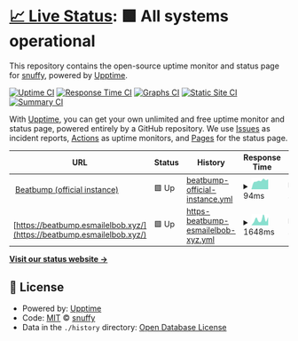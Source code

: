 # [📈 Live Status](https://snuffyDev.github.io/Beatbump-Instances): <!--live status--> **🟩 All systems operational**

This repository contains the open-source uptime monitor and status page for [snuffy](https://snuffyDev.github.io/Beatbump-Instances), powered by [Upptime](https://github.com/upptime/upptime).

[![Uptime CI](https://github.com/snuffyDev/Beatbump-Instances/workflows/Uptime%20CI/badge.svg)](https://github.com/snuffyDev/Beatbump-Instances/actions?query=workflow%3A%22Uptime+CI%22)
[![Response Time CI](https://github.com/snuffyDev/Beatbump-Instances/workflows/Response%20Time%20CI/badge.svg)](https://github.com/snuffyDev/Beatbump-Instances/actions?query=workflow%3A%22Response+Time+CI%22)
[![Graphs CI](https://github.com/snuffyDev/Beatbump-Instances/workflows/Graphs%20CI/badge.svg)](https://github.com/snuffyDev/Beatbump-Instances/actions?query=workflow%3A%22Graphs+CI%22)
[![Static Site CI](https://github.com/snuffyDev/Beatbump-Instances/workflows/Static%20Site%20CI/badge.svg)](https://github.com/snuffyDev/Beatbump-Instances/actions?query=workflow%3A%22Static+Site+CI%22)
[![Summary CI](https://github.com/snuffyDev/Beatbump-Instances/workflows/Summary%20CI/badge.svg)](https://github.com/snuffyDev/Beatbump-Instances/actions?query=workflow%3A%22Summary+CI%22)

With [Upptime](https://upptime.js.org), you can get your own unlimited and free uptime monitor and status page, powered entirely by a GitHub repository. We use [Issues](https://github.com/snuffyDev/Beatbump-Instances/issues) as incident reports, [Actions](https://github.com/snuffyDev/Beatbump-Instances/actions) as uptime monitors, and [Pages](https://snuffyDev.github.io/Beatbump-Instances) for the status page.

<!--start: status pages-->
<!-- This summary is generated by Upptime (https://github.com/upptime/upptime) -->
<!-- Do not edit this manually, your changes will be overwritten -->
<!-- prettier-ignore -->
| URL | Status | History | Response Time | Uptime |
| --- | ------ | ------- | ------------- | ------ |
| <img alt="" src="https://icons.duckduckgo.com/ip3/www.google.com.ico" height="13"> [Beatbump (official instance)](https://www.google.com) | 🟩 Up | [beatbump-official-instance.yml](https://github.com/snuffyDev/Beatbump-Instances/commits/HEAD/history/beatbump-official-instance.yml) | <details><summary><img alt="Response time graph" src="./graphs/beatbump-official-instance/response-time-week.png" height="20"> 94ms</summary><br><a href="https://snuffyDev.github.io/Beatbump-Instances/history/beatbump-official-instance"><img alt="Response time 100" src="https://img.shields.io/endpoint?url=https%3A%2F%2Fraw.githubusercontent.com%2FsnuffyDev%2FBeatbump-Instances%2FHEAD%2Fapi%2Fbeatbump-official-instance%2Fresponse-time.json"></a><br><a href="https://snuffyDev.github.io/Beatbump-Instances/history/beatbump-official-instance"><img alt="24-hour response time 179" src="https://img.shields.io/endpoint?url=https%3A%2F%2Fraw.githubusercontent.com%2FsnuffyDev%2FBeatbump-Instances%2FHEAD%2Fapi%2Fbeatbump-official-instance%2Fresponse-time-day.json"></a><br><a href="https://snuffyDev.github.io/Beatbump-Instances/history/beatbump-official-instance"><img alt="7-day response time 94" src="https://img.shields.io/endpoint?url=https%3A%2F%2Fraw.githubusercontent.com%2FsnuffyDev%2FBeatbump-Instances%2FHEAD%2Fapi%2Fbeatbump-official-instance%2Fresponse-time-week.json"></a><br><a href="https://snuffyDev.github.io/Beatbump-Instances/history/beatbump-official-instance"><img alt="30-day response time 100" src="https://img.shields.io/endpoint?url=https%3A%2F%2Fraw.githubusercontent.com%2FsnuffyDev%2FBeatbump-Instances%2FHEAD%2Fapi%2Fbeatbump-official-instance%2Fresponse-time-month.json"></a><br><a href="https://snuffyDev.github.io/Beatbump-Instances/history/beatbump-official-instance"><img alt="1-year response time 100" src="https://img.shields.io/endpoint?url=https%3A%2F%2Fraw.githubusercontent.com%2FsnuffyDev%2FBeatbump-Instances%2FHEAD%2Fapi%2Fbeatbump-official-instance%2Fresponse-time-year.json"></a></details> | <details><summary><a href="https://snuffyDev.github.io/Beatbump-Instances/history/beatbump-official-instance">100.00%</a></summary><a href="https://snuffyDev.github.io/Beatbump-Instances/history/beatbump-official-instance"><img alt="All-time uptime 100.00%" src="https://img.shields.io/endpoint?url=https%3A%2F%2Fraw.githubusercontent.com%2FsnuffyDev%2FBeatbump-Instances%2FHEAD%2Fapi%2Fbeatbump-official-instance%2Fuptime.json"></a><br><a href="https://snuffyDev.github.io/Beatbump-Instances/history/beatbump-official-instance"><img alt="24-hour uptime 100.00%" src="https://img.shields.io/endpoint?url=https%3A%2F%2Fraw.githubusercontent.com%2FsnuffyDev%2FBeatbump-Instances%2FHEAD%2Fapi%2Fbeatbump-official-instance%2Fuptime-day.json"></a><br><a href="https://snuffyDev.github.io/Beatbump-Instances/history/beatbump-official-instance"><img alt="7-day uptime 100.00%" src="https://img.shields.io/endpoint?url=https%3A%2F%2Fraw.githubusercontent.com%2FsnuffyDev%2FBeatbump-Instances%2FHEAD%2Fapi%2Fbeatbump-official-instance%2Fuptime-week.json"></a><br><a href="https://snuffyDev.github.io/Beatbump-Instances/history/beatbump-official-instance"><img alt="30-day uptime 100.00%" src="https://img.shields.io/endpoint?url=https%3A%2F%2Fraw.githubusercontent.com%2FsnuffyDev%2FBeatbump-Instances%2FHEAD%2Fapi%2Fbeatbump-official-instance%2Fuptime-month.json"></a><br><a href="https://snuffyDev.github.io/Beatbump-Instances/history/beatbump-official-instance"><img alt="1-year uptime 100.00%" src="https://img.shields.io/endpoint?url=https%3A%2F%2Fraw.githubusercontent.com%2FsnuffyDev%2FBeatbump-Instances%2FHEAD%2Fapi%2Fbeatbump-official-instance%2Fuptime-year.json"></a></details>
| <img alt="" src="https://icons.duckduckgo.com/ip3/beatbump.esmailelbob.xyz.ico" height="13"> [https://beatbump.esmailelbob.xyz/](https://beatbump.esmailelbob.xyz/) | 🟩 Up | [https-beatbump-esmailelbob-xyz.yml](https://github.com/snuffyDev/Beatbump-Instances/commits/HEAD/history/https-beatbump-esmailelbob-xyz.yml) | <details><summary><img alt="Response time graph" src="./graphs/https-beatbump-esmailelbob-xyz/response-time-week.png" height="20"> 1648ms</summary><br><a href="https://snuffyDev.github.io/Beatbump-Instances/history/https-beatbump-esmailelbob-xyz"><img alt="Response time 2150" src="https://img.shields.io/endpoint?url=https%3A%2F%2Fraw.githubusercontent.com%2FsnuffyDev%2FBeatbump-Instances%2FHEAD%2Fapi%2Fhttps-beatbump-esmailelbob-xyz%2Fresponse-time.json"></a><br><a href="https://snuffyDev.github.io/Beatbump-Instances/history/https-beatbump-esmailelbob-xyz"><img alt="24-hour response time 1588" src="https://img.shields.io/endpoint?url=https%3A%2F%2Fraw.githubusercontent.com%2FsnuffyDev%2FBeatbump-Instances%2FHEAD%2Fapi%2Fhttps-beatbump-esmailelbob-xyz%2Fresponse-time-day.json"></a><br><a href="https://snuffyDev.github.io/Beatbump-Instances/history/https-beatbump-esmailelbob-xyz"><img alt="7-day response time 1648" src="https://img.shields.io/endpoint?url=https%3A%2F%2Fraw.githubusercontent.com%2FsnuffyDev%2FBeatbump-Instances%2FHEAD%2Fapi%2Fhttps-beatbump-esmailelbob-xyz%2Fresponse-time-week.json"></a><br><a href="https://snuffyDev.github.io/Beatbump-Instances/history/https-beatbump-esmailelbob-xyz"><img alt="30-day response time 2237" src="https://img.shields.io/endpoint?url=https%3A%2F%2Fraw.githubusercontent.com%2FsnuffyDev%2FBeatbump-Instances%2FHEAD%2Fapi%2Fhttps-beatbump-esmailelbob-xyz%2Fresponse-time-month.json"></a><br><a href="https://snuffyDev.github.io/Beatbump-Instances/history/https-beatbump-esmailelbob-xyz"><img alt="1-year response time 2150" src="https://img.shields.io/endpoint?url=https%3A%2F%2Fraw.githubusercontent.com%2FsnuffyDev%2FBeatbump-Instances%2FHEAD%2Fapi%2Fhttps-beatbump-esmailelbob-xyz%2Fresponse-time-year.json"></a></details> | <details><summary><a href="https://snuffyDev.github.io/Beatbump-Instances/history/https-beatbump-esmailelbob-xyz">100.00%</a></summary><a href="https://snuffyDev.github.io/Beatbump-Instances/history/https-beatbump-esmailelbob-xyz"><img alt="All-time uptime 98.65%" src="https://img.shields.io/endpoint?url=https%3A%2F%2Fraw.githubusercontent.com%2FsnuffyDev%2FBeatbump-Instances%2FHEAD%2Fapi%2Fhttps-beatbump-esmailelbob-xyz%2Fuptime.json"></a><br><a href="https://snuffyDev.github.io/Beatbump-Instances/history/https-beatbump-esmailelbob-xyz"><img alt="24-hour uptime 100.00%" src="https://img.shields.io/endpoint?url=https%3A%2F%2Fraw.githubusercontent.com%2FsnuffyDev%2FBeatbump-Instances%2FHEAD%2Fapi%2Fhttps-beatbump-esmailelbob-xyz%2Fuptime-day.json"></a><br><a href="https://snuffyDev.github.io/Beatbump-Instances/history/https-beatbump-esmailelbob-xyz"><img alt="7-day uptime 100.00%" src="https://img.shields.io/endpoint?url=https%3A%2F%2Fraw.githubusercontent.com%2FsnuffyDev%2FBeatbump-Instances%2FHEAD%2Fapi%2Fhttps-beatbump-esmailelbob-xyz%2Fuptime-week.json"></a><br><a href="https://snuffyDev.github.io/Beatbump-Instances/history/https-beatbump-esmailelbob-xyz"><img alt="30-day uptime 98.64%" src="https://img.shields.io/endpoint?url=https%3A%2F%2Fraw.githubusercontent.com%2FsnuffyDev%2FBeatbump-Instances%2FHEAD%2Fapi%2Fhttps-beatbump-esmailelbob-xyz%2Fuptime-month.json"></a><br><a href="https://snuffyDev.github.io/Beatbump-Instances/history/https-beatbump-esmailelbob-xyz"><img alt="1-year uptime 98.65%" src="https://img.shields.io/endpoint?url=https%3A%2F%2Fraw.githubusercontent.com%2FsnuffyDev%2FBeatbump-Instances%2FHEAD%2Fapi%2Fhttps-beatbump-esmailelbob-xyz%2Fuptime-year.json"></a></details>

<!--end: status pages-->

[**Visit our status website →**](https://snuffyDev.github.io/Beatbump-Instances)

## 📄 License

- Powered by: [Upptime](https://github.com/upptime/upptime)
- Code: [MIT](./LICENSE) © [snuffy](https://snuffyDev.github.io/Beatbump-Instances)
- Data in the `./history` directory: [Open Database License](https://opendatacommons.org/licenses/odbl/1-0/)

